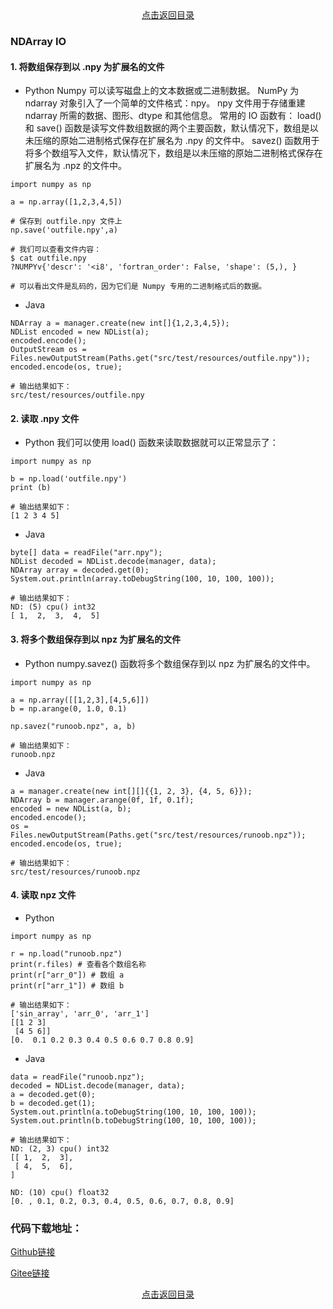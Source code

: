 <div align="center">
  <a href="http://aias.top/AIAS/guides/tutorials/ndarray/index.html">点击返回目录</a>
</div>  


### NDArray IO

#### 1. 将数组保存到以 .npy 为扩展名的文件
- Python
Numpy 可以读写磁盘上的文本数据或二进制数据。
NumPy 为 ndarray 对象引入了一个简单的文件格式：npy。
npy 文件用于存储重建 ndarray 所需的数据、图形、dtype 和其他信息。
常用的 IO 函数有：
load() 和 save() 函数是读写文件数组数据的两个主要函数，默认情况下，数组是以未压缩的原始二进制格式保存在扩展名为 .npy 的文件中。
savez() 函数用于将多个数组写入文件，默认情况下，数组是以未压缩的原始二进制格式保存在扩展名为 .npz 的文件中。

```text
import numpy as np 
 
a = np.array([1,2,3,4,5]) 
 
# 保存到 outfile.npy 文件上
np.save('outfile.npy',a) 

# 我们可以查看文件内容：
$ cat outfile.npy 
?NUMPYv{'descr': '<i8', 'fortran_order': False, 'shape': (5,), }  

# 可以看出文件是乱码的，因为它们是 Numpy 专用的二进制格式后的数据。
```

- Java
```text
NDArray a = manager.create(new int[]{1,2,3,4,5});
NDList encoded = new NDList(a);
encoded.encode();
OutputStream os = Files.newOutputStream(Paths.get("src/test/resources/outfile.npy"));
encoded.encode(os, true);

# 输出结果如下：
src/test/resources/outfile.npy
```

#### 2. 读取 .npy 文件
- Python
我们可以使用 load() 函数来读取数据就可以正常显示了：
```text
import numpy as np 
 
b = np.load('outfile.npy')  
print (b)

# 输出结果如下：
[1 2 3 4 5]
```

- Java
```text
byte[] data = readFile("arr.npy");
NDList decoded = NDList.decode(manager, data);
NDArray array = decoded.get(0);
System.out.println(array.toDebugString(100, 10, 100, 100));

# 输出结果如下：
ND: (5) cpu() int32
[ 1,  2,  3,  4,  5]
```

#### 3. 将多个数组保存到以 npz 为扩展名的文件
- Python
numpy.savez() 函数将多个数组保存到以 npz 为扩展名的文件中。

```text
import numpy as np 
 
a = np.array([[1,2,3],[4,5,6]])
b = np.arange(0, 1.0, 0.1)

np.savez("runoob.npz", a, b)

# 输出结果如下：
runoob.npz
```

- Java
```text
a = manager.create(new int[][]{{1, 2, 3}, {4, 5, 6}});
NDArray b = manager.arange(0f, 1f, 0.1f);
encoded = new NDList(a, b);
encoded.encode();
os = Files.newOutputStream(Paths.get("src/test/resources/runoob.npz"));
encoded.encode(os, true);
        
# 输出结果如下：
src/test/resources/runoob.npz
```

#### 4. 读取 npz 文件
- Python
```text
import numpy as np 

r = np.load("runoob.npz")  
print(r.files) # 查看各个数组名称
print(r["arr_0"]) # 数组 a
print(r["arr_1"]) # 数组 b

# 输出结果如下：
['sin_array', 'arr_0', 'arr_1']
[[1 2 3]
 [4 5 6]]
[0.  0.1 0.2 0.3 0.4 0.5 0.6 0.7 0.8 0.9]
```

- Java
```text
data = readFile("runoob.npz");
decoded = NDList.decode(manager, data);
a = decoded.get(0);
b = decoded.get(1);
System.out.println(a.toDebugString(100, 10, 100, 100));
System.out.println(b.toDebugString(100, 10, 100, 100));
       
# 输出结果如下：
ND: (2, 3) cpu() int32
[[ 1,  2,  3],
 [ 4,  5,  6],
]

ND: (10) cpu() float32
[0. , 0.1, 0.2, 0.3, 0.4, 0.5, 0.6, 0.7, 0.8, 0.9]

```



### 代码下载地址：    
[Github链接](https://github.com/mymagicpower/AIAS/blob/main/0_tutorials/ndarray_lessons/src/main/java/me/aias/example/No10IOExample.java)    

[Gitee链接](https://gitee.com/mymagicpower/AIAS/blob/main/0_tutorials/ndarray_lessons/src/main/java/me/aias/example/No10IOExample.java)   


<div align="center">
  <a href="http://aias.top/AIAS/guides/tutorials/ndarray/index.html">点击返回目录</a>
</div>  
